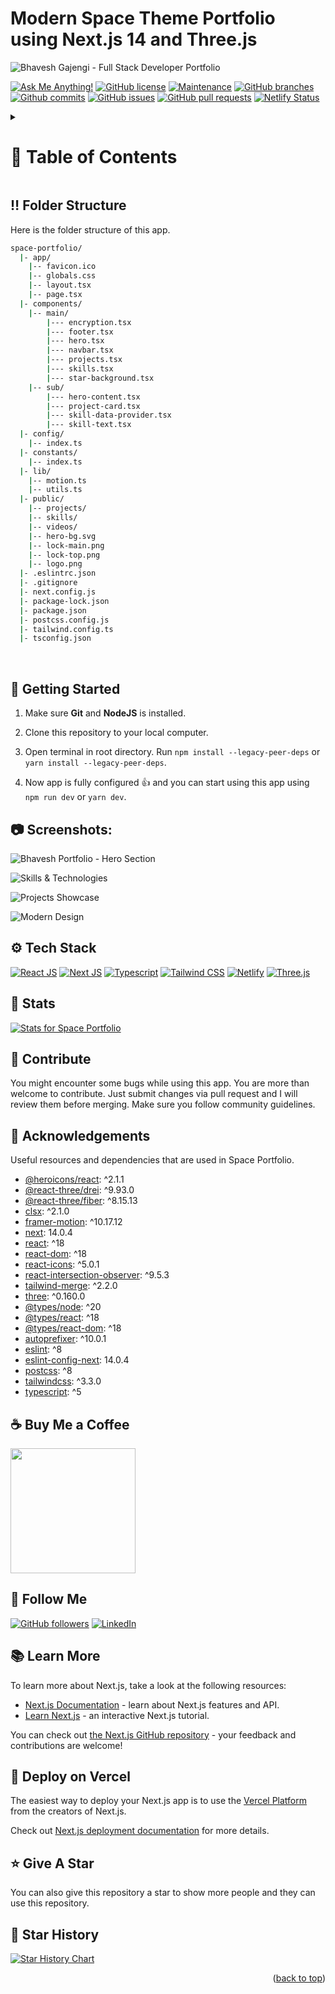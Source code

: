 <a name="readme-top"></a>

# Modern Space Theme Portfolio using Next.js 14 and Three.js

![Bhavesh Gajengi - Full Stack Developer Portfolio](/.github/images/img_main.png "Bhavesh Gajengi - Full Stack Developer Portfolio")

[![Ask Me Anything!](https://flat.badgen.net/static/Ask%20me/anything?icon=github&color=black&scale=1.01)](https://github.com/BhaveshGajengi1 "Ask Me Anything!")
[![GitHub license](https://flat.badgen.net/github/license/BhaveshGajengi1/bhavesh-portfolio?style=for-the-badge)](https://github.com/BhaveshGajengi1/bhavesh-portfolio/blob/main/LICENSE)
[![Maintenance](https://flat.badgen.net/static/Maintained/yes?icon=github&color=black&scale=1.01)](https://github.com/BhaveshGajengi1/bhavesh-portfolio/commits/main "Maintenance")
[![GitHub branches](https://flat.badgen.net/github/branches/BhaveshGajengi1/bhavesh-portfolio?icon=github&color=black&scale=1.01)](https://github.com/BhaveshGajengi1/bhavesh-portfolio/branches "GitHub branches")
[![Github commits](https://flat.badgen.net/github/commits/BhaveshGajengi1/bhavesh-portfolio?icon=github&color=black&scale=1.01)](https://github.com/BhaveshGajengi1/bhavesh-portfolio/commits "Github commits")
[![GitHub issues](https://flat.badgen.net/github/issues/BhaveshGajengi1/bhavesh-portfolio?icon=github&color=black&scale=1.01)](https://github.com/BhaveshGajengi1/bhavesh-portfolio/issues "GitHub issues")
[![GitHub pull requests](https://flat.badgen.net/github/prs/BhaveshGajengi1/bhavesh-portfolio?icon=github&color=black&scale=1.01)](https://github.com/BhaveshGajengi1/bhavesh-portfolio/pulls "GitHub pull requests")
[![Netlify Status](https://api.netlify.com/api/v1/badges/451ed0e0-3541-474e-896a-4987e30a7722/deploy-status)](https://spaceportfolio.netlify.app/ "Netlify Status")

<!-- Table of Contents -->
<details>

<summary>

# :notebook_with_decorative_cover: Table of Contents

</summary>

- [Folder Structure](#bangbang-folder-structure)
- [Getting Started](#toolbox-getting-started)
- [Screenshots](#camera-screenshots)
- [Tech Stack](#gear-tech-stack)
- [Stats](#wrench-stats)
- [Contribute](#raised_hands-contribute)
- [Acknowledgements](#gem-acknowledgements)
- [Buy Me a Coffee](#coffee-buy-me-a-coffee)
- [Follow Me](#rocket-follow-me)
- [Learn More](#books-learn-more)
- [Deploy on Vercel](#page_with_curl-deploy-on-vercel)
- [Give A Star](#star-give-a-star)
- [Star History](#star2-star-history)
- [Give A Star](#star-give-a-star)

</details>

## :bangbang: Folder Structure

Here is the folder structure of this app.

```bash
space-portfolio/
  |- app/
    |-- favicon.ico
    |-- globals.css
    |-- layout.tsx
    |-- page.tsx
  |- components/
    |-- main/
        |--- encryption.tsx
        |--- footer.tsx
        |--- hero.tsx
        |--- navbar.tsx
        |--- projects.tsx
        |--- skills.tsx
        |--- star-background.tsx
    |-- sub/
        |--- hero-content.tsx
        |--- project-card.tsx
        |--- skill-data-provider.tsx
        |--- skill-text.tsx
  |- config/
    |-- index.ts
  |- constants/
    |-- index.ts
  |- lib/
    |-- motion.ts
    |-- utils.ts
  |- public/
    |-- projects/
    |-- skills/
    |-- videos/
    |-- hero-bg.svg
    |-- lock-main.png
    |-- lock-top.png
    |-- logo.png
  |- .eslintrc.json
  |- .gitignore
  |- next.config.js
  |- package-lock.json
  |- package.json
  |- postcss.config.js
  |- tailwind.config.ts
  |- tsconfig.json
```

<br />

## :toolbox: Getting Started

1. Make sure **Git** and **NodeJS** is installed.

2. Clone this repository to your local computer.

3. Open terminal in root directory. Run `npm install --legacy-peer-deps` or `yarn install --legacy-peer-deps`.

4. Now app is fully configured 👍 and you can start using this app using `npm run dev` or `yarn dev`.

## :camera: Screenshots:

![Bhavesh Portfolio - Hero Section](/.github/images/img1.png "Modern Hero Section with 3D Animations")

![Skills & Technologies](/.github/images/img2.png "Showcasing Technical Skills")

![Projects Showcase](/.github/images/img3.png "Featured Projects Display")

![Modern Design](/.github/images/img4.png "Responsive UI/UX Design")

## :gear: Tech Stack

[![React JS](https://skillicons.dev/icons?i=react "React JS")](https://react.dev/ "React JS") [![Next JS](https://skillicons.dev/icons?i=next "Next JS")](https://nextjs.org/ "Next JS") [![Typescript](https://skillicons.dev/icons?i=ts "Typescript")](https://www.typescriptlang.org/ "Typescript") [![Tailwind CSS](https://skillicons.dev/icons?i=tailwind "Tailwind CSS")](https://tailwindcss.com/ "Tailwind CSS") [![Netlify](https://skillicons.dev/icons?i=netlify "Netlify")](https://netlify.app/ "Netlify") [![Three.js](https://skillicons.dev/icons?i=threejs "Three.js")](https://threejs.org/ "Three.js")

## :wrench: Stats

[![Stats for Space Portfolio](/.github/images/stats.svg "Stats for Space Portfolio")](https://pagespeed.web.dev/analysis/https-spaceportfolio-netlify-app/2efbmg117d "Stats for Space Portfolio")

## :raised_hands: Contribute

You might encounter some bugs while using this app. You are more than welcome to contribute. Just submit changes via pull request and I will review them before merging. Make sure you follow community guidelines.

## :gem: Acknowledgements

Useful resources and dependencies that are used in Space Portfolio.

- [@heroicons/react](https://www.npmjs.com/package/@heroicons/react): ^2.1.1
- [@react-three/drei](https://www.npmjs.com/package/@react-three/drei): ^9.93.0
- [@react-three/fiber](https://www.npmjs.com/package/@react-three/fiber): ^8.15.13
- [clsx](https://www.npmjs.com/package/clsx): ^2.1.0
- [framer-motion](https://www.npmjs.com/package/framer-motion): ^10.17.12
- [next](https://www.npmjs.com/package/next): 14.0.4
- [react](https://www.npmjs.com/package/react): ^18
- [react-dom](https://www.npmjs.com/package/react-dom): ^18
- [react-icons](https://www.npmjs.com/package/react-icons): ^5.0.1
- [react-intersection-observer](https://www.npmjs.com/package/react-intersection-observer): ^9.5.3
- [tailwind-merge](https://www.npmjs.com/package/tailwind-merge): ^2.2.0
- [three](https://www.npmjs.com/package/three): ^0.160.0
- [@types/node](https://www.npmjs.com/package/@types/node): ^20
- [@types/react](https://www.npmjs.com/package/@types/react): ^18
- [@types/react-dom](https://www.npmjs.com/package/@types/react-dom): ^18
- [autoprefixer](https://www.npmjs.com/package/autoprefixer): ^10.0.1
- [eslint](https://www.npmjs.com/package/eslint): ^8
- [eslint-config-next](https://www.npmjs.com/package/eslint-config-next): 14.0.4
- [postcss](https://www.npmjs.com/package/postcss): ^8
- [tailwindcss](https://www.npmjs.com/package/tailwindcss): ^3.3.0
- [typescript](https://www.npmjs.com/package/typescript): ^5

## :coffee: Buy Me a Coffee

[<img src="https://img.shields.io/badge/Buy_Me_A_Coffee-FFDD00?style=for-the-badge&logo=buy-me-a-coffee&logoColor=black" width="200" />](https://www.buymeacoffee.com/bhaveshgajengi "Buy me a Coffee")

## :rocket: Follow Me

[![GitHub followers](https://img.shields.io/github/followers/sanidhyy?style=social&label=Follow&maxAge=2592000)](https://github.com/BhaveshGajengi1 "Follow Me")
[![LinkedIn](https://img.shields.io/badge/LinkedIn-Connect-blue?style=social&logo=linkedin)](https://www.linkedin.com/in/bhavesh-gajengi-062393350/ "Connect on LinkedIn")
## :books: Learn More

To learn more about Next.js, take a look at the following resources:

- [Next.js Documentation](https://nextjs.org/docs) - learn about Next.js features and API.
- [Learn Next.js](https://nextjs.org/learn) - an interactive Next.js tutorial.

You can check out [the Next.js GitHub repository](https://github.com/vercel/next.js/) - your feedback and contributions are welcome!

## :page_with_curl: Deploy on Vercel

The easiest way to deploy your Next.js app is to use the [Vercel Platform](https://vercel.com/new?utm_medium=default-template&filter=next.js&utm_source=create-next-app&utm_campaign=create-next-app-readme) from the creators of Next.js.

Check out [Next.js deployment documentation](https://nextjs.org/docs/deployment) for more details.

## :star: Give A Star

You can also give this repository a star to show more people and they can use this repository.

## :star2: Star History

<a href="https://star-history.com/#sanidhyy/space-portfolio&Timeline">
<picture>
  <source media="(prefers-color-scheme: dark)" srcset="https://api.star-history.com/svg?repos=sanidhyy/space-portfolio&type=Timeline&theme=dark" />
  <source media="(prefers-color-scheme: light)" srcset="https://api.star-history.com/svg?repos=sanidhyy/space-portfolio&type=Timeline" />
  <img alt="Star History Chart" src="https://api.star-history.com/svg?repos=sanidhyy/space-portfolio&type=Timeline" />
</picture>
</a>

<br />
<p align="right">(<a href="#readme-top">back to top</a>)</p>

